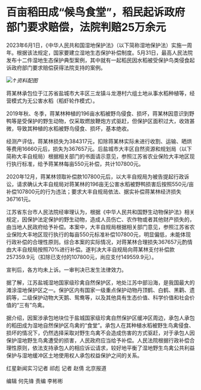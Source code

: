 # 百亩稻田成“候鸟食堂”，稻民起诉政府部门要求赔偿，法院判赔25万余元

2023年6月1日，《中华人民共和国湿地保护法》（以下简称湿地保护法）实施一周年。根据该法规定，国家要建立湿地生态保护补偿制度。5月31日，最高人民法院发布十二件湿地生态保护典型案例，其中就有一起稻民因水稻被受保护鸟类侵食起诉政府部门要求赔偿获得法院支持的案例。

![](https://inews.gtimg.com/om_bt/OKSMJnYTxHomzd5knuGOp__RWB8QVqHOklxU5esNzCE2UAA/1000)_↑资料配图_

蒋某林承包位于江苏省盐城市大丰区三龙镇斗龙港村六组土地从事水稻种植等，经营模式为无公害水稻（稻虾轮作模式）。

2019年秋、冬季，蒋某林种植的196亩水稻被野鸟侵食、损坏，蒋某林因意识到野鸭等是受保护的野生动物，仅采取燃放鞭炮方式驱赶，但保护区面积过大，收效甚微，导致其种植的水稻被野鸟侵食、损坏，基本绝收。

经测产评估，蒋某林损失为384317元，扣除蒋某林实际未进行收割、运输、晒烘等费用16660元后，损失为367657元。后盐城市大丰区自然资源和规划局（以下简称大丰自规局）根据相关部门的书面请示意见，参照江苏省农业保险大丰地区现行执行标准，给予蒋某林每亩550元补偿，共计107800元。

2020年12月，蒋某林领取补偿款107800元后，以大丰自规局为被告提起行政诉讼，请求确认大丰自规局对蒋某林的196亩无公害水稻被野鸭损害后按照550元/亩补偿107800元的行为违法；要求大丰自规局依法、据实补偿蒋某林经济损失367161元。

江苏省东台市人民法院经审理认为，根据《中华人民共和国野生动物保护法》相关规定，因保护法定保护的野生动物，造成人员伤亡、农作物或者其他财产损失的，由当地人民政府给予补偿。本案中，大丰自规局根据相关部门意见，参照江苏省农业保险大丰地区现行执行的每亩550元标准补偿107800元，明显偏低，未能体现行政补偿的合理性原则。综合本案的实际情况，对蒋某林合理损失367657元酌情由大丰自规局按照70%进行补偿。遂判决大丰自规局向蒋某林支付补偿款257359.9元（扣除已支付的107800元，尚应支付149559.9元）。

宣判后，各方均未上诉。一审判决已发生法律效力。

据了解，江苏盐城湿地国家级珍禽自然保护区，地处江苏中部沿海，是我国最大的滩涂湿地保护区之一。保护区内有国家一级重点保护动物丹顶鹤、白鹤、黑鹳、遗鸥等，二级保护动物大天鹅、鸳鸯等，以及其他具有生态价值、科学价值和社会价值的“三有”鸟禽。

据介绍，因案涉承包地块位于盐城国家级珍禽自然保护区缓冲区周边，承包人承包的稻田成为湿地自然保护区鸟禽的“食堂”。承包人在其种植水稻被野生鸟禽侵食、损坏的情况下，仍然选择采取对野生鸟禽不会造成伤害的方式驱赶，对于承包人因保护湿地野生鸟禽遭受的损害，人民政府应当给予补偿。人民法院根据行政补偿合理性原则，依法支持承包人的相应诉讼请求，较好地平衡了湿地野生鸟禽公共利益保护与湿地缓冲区土地使用权人承包权益保护之间的关系。

红星新闻实习记者 祁彪 记者 赵倩 北京报道

编辑 何先锋 责编 李彬彬


